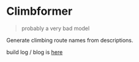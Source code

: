 # Climbformer

> probably a very bad model

Generate climbing route names from descriptions.

build log / blog is [here](log/)